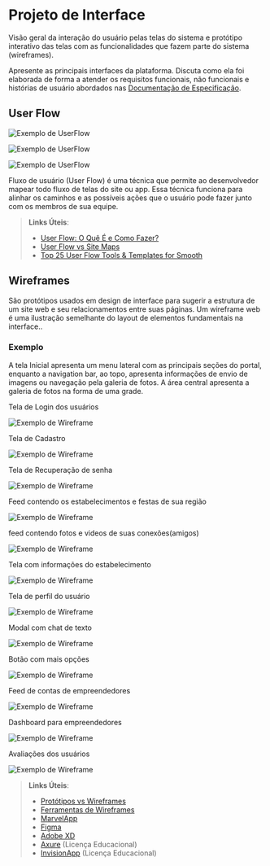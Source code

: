 
# Projeto de Interface

Visão geral da interação do usuário pelas telas do sistema e protótipo interativo das telas com as funcionalidades que fazem parte do sistema (wireframes).

 Apresente as principais interfaces da plataforma. Discuta como ela foi elaborada de forma a atender os requisitos funcionais, não funcionais e histórias de usuário abordados nas <a href="2-Especificação do Projeto.md"> Documentação de Especificação</a>.

## User Flow

![Exemplo de UserFlow](Flowchart1.jpg)

![Exemplo de UserFlow](Flowchart2.jpg)


![Exemplo de UserFlow](Flowchart3.jpg)


Fluxo de usuário (User Flow) é uma técnica que permite ao desenvolvedor mapear todo fluxo de telas do site ou app. Essa técnica funciona para alinhar os caminhos e as possíveis ações que o usuário pode fazer junto com os membros de sua equipe.

> **Links Úteis**:
> - [User Flow: O Quê É e Como Fazer?](https://medium.com/7bits/fluxo-de-usu%C3%A1rio-user-flow-o-que-%C3%A9-como-fazer-79d965872534)
> - [User Flow vs Site Maps](http://designr.com.br/sitemap-e-user-flow-quais-as-diferencas-e-quando-usar-cada-um/)
> - [Top 25 User Flow Tools & Templates for Smooth](https://www.mockplus.com/blog/post/user-flow-tools)


## Wireframes

São protótipos usados em design de interface para sugerir a estrutura de um site web e seu relacionamentos entre suas páginas. Um wireframe web é uma ilustração semelhante do layout de elementos fundamentais na interface..

### Exemplo

A tela Inicial apresenta um menu lateral com as principais seções do portal, enquanto a navigation bar, ao topo, apresenta informações de envio de imagens ou navegação pela galeria de fotos. A área central apresenta a galeria de fotos na forma de uma grade.

Tela de Login dos usuários

![Exemplo de Wireframe](teladeloggin.JPG)
  
  Tela de Cadastro

  
![Exemplo de Wireframe](cadastro.JPG)
  
  Tela de Recuperação de senha

![Exemplo de Wireframe](telarecuperação.JPG)
  
  Feed contendo os estabelecimentos e festas de sua região

![Exemplo de Wireframe](feedsrole.JPG)
  
  feed contendo fotos e videos de suas conexões(amigos)

![Exemplo de Wireframe](feedconexões.JPG)
  
  Tela com informações do estabelecimento

![Exemplo de Wireframe](informaçoesestabelecimento.JPG)

  Tela de perfil do usuário
  
![Exemplo de Wireframe](perfilusuario.JPG)

  Modal com chat de texto
  
![Exemplo de Wireframe](modalchat.JPG)

  Botão com mais opções

![Exemplo de Wireframe](botãoperfil.JPG)

  Feed de contas de empreendedores

![Exemplo de Wireframe](feedempreendedor.JPG)

  Dashboard para empreendedores

![Exemplo de Wireframe](dashboardlojistas.JPG)

  Avaliações dos usuários

![Exemplo de Wireframe](avaliações.JPG)











 
> **Links Úteis**:
> - [Protótipos vs Wireframes](https://www.nngroup.com/videos/prototypes-vs-wireframes-ux-projects/)
> - [Ferramentas de Wireframes](https://rockcontent.com/blog/wireframes/)
> - [MarvelApp](https://marvelapp.com/developers/documentation/tutorials/)
> - [Figma](https://www.figma.com/)
> - [Adobe XD](https://www.adobe.com/br/products/xd.html#scroll)
> - [Axure](https://www.axure.com/edu) (Licença Educacional)
> - [InvisionApp](https://www.invisionapp.com/) (Licença Educacional)

